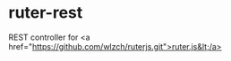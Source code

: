 ruter-rest
==========

REST controller for &lt;a href="https://github.com/wlzch/ruterjs.git">ruter.js&lt;/a>